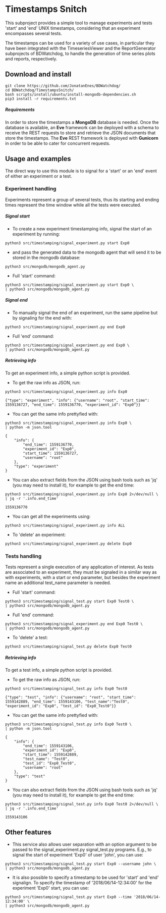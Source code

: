 # Timestamps Snitch
This subproject provides a simple tool to manage experiments and tests
'start' and 'end' UNIX timestamps, considering that an experiment 
encompasses several tests.

The timestamps can be used for a variety of use cases, in particular
they have been integrated with the TimeseriesViewer and the 
ReportGenerator subprojects of BDWatchdog, to handle the generation of 
time series plots and reports, respectively.

## Download and install
```
git clone https://github.com/JonatanEnes/BDWatchdog/
cd BDWatchdog/TimestampsSnitch/
bash scripts/install/ubuntu/install-mongodb-dependencies.sh
pip3 install -r requirements.txt
```
##### Requirements
In order to store the timestamps a **MongoDB** database is needed. Once the 
database is available, an **Eve** framework can be deployed with a schema to
receive the REST requests to store and retrieve the JSON documents that 
store the timestamps. The **Eve** REST framework is deployed with **Gunicorn**
in order to be able to cater for concurrent requests.

## Usage and examples

The direct way to use this module is to signal for a 'start' or an 
'end' event of either an experiment or a test. 

### Experiment handling
Experiments represent a group of several tests, thus its starting 
and ending times represent the time window while all the tests 
were executed.


##### Signal start
* To create a new experiment timestamping info, signal the start of an experiment by running:
```
python3 src/timestamping/signal_experiment.py start Exp0

```
* and pass the generated data to the mongodb agent that will send it to be stored in the mongodb database:
```
python3 src/mongodb/mongodb_agent.py

```
* Full 'start' command:
```
python3 src/timestamping/signal_experiment.py start Exp0 \
| python3 src/mongodb/mongodb_agent.py

```

##### Signal end

* To manually signal the end of an experiment, run the same pipeline but by signaling for the end with:
```
python3 src/timestamping/signal_experiment.py end Exp0
```
* Full 'end' command:
```
python3 src/timestamping/signal_experiment.py end Exp0 \
| python3 src/mongodb/mongodb_agent.py

```


##### Retrieving info
To get an experiment info, a simple python script is provided.
* To get the raw info as JSON, run:
```
python3 src/timestamping/signal_experiment.py info Exp0
```
```
{"type": "experiment", "info": {"username": "root", "start_time": 1559136727, "end_time": 1559136770, "experiment_id": "Exp0"}}
```
* You can get the same info prettyfied with:
```
python3 src/timestamping/signal_experiment.py info Exp0 \
| python -m json.tool
```
```
{
    "info": {
        "end_time": 1559136770,
        "experiment_id": "Exp0",
        "start_time": 1559136727,
        "username": "root"
    },
    "type": "experiment"
}

```
* You can also extract fields from the JSON using bash tools such as 'jq' (you may need to install it), for example to get the end time:
```
python3 src/timestamping/signal_experiment.py info Exp0 2>/dev/null \
| jq -r '.info.end_time'
```
```
1559136770
```

* You can get all the experiments using:
```
python3 src/timestamping/signal_experiment.py info ALL
```

* To 'delete' an experiment:
```
python3 src/timestamping/signal_experiment.py delete Exp0
```


### Tests handling
Tests represent a single execution of any application of interest. As tests are associated to an experiment, they must be signaled in a similar way as with experiments, with a start or end parameter, but besides the experiment name an additional test_name parameter is needed.

* Full 'start' command:
```
python3 src/timestamping/signal_test.py start Exp0 Test0 \
| python3 src/mongodb/mongodb_agent.py

```

* Full 'end' command:
```
python3 src/timestamping/signal_experiment.py end Exp0 Test0 \
| python3 src/mongodb/mongodb_agent.py

```

* To 'delete' a test:
```
python3 src/timestamping/signal_test.py delete Exp0 Test0
```



##### Retrieving info
To get a test info, a simple python script is provided.
* To get the raw info as JSON, run:
```
python3 src/timestamping/signal_test.py info Exp0 Test0
```
```
{"type": "test", "info": {"username": "root", "start_time": 1559142889, "end_time": 1559143106, "test_name":"Test0", "experiment_id": "Exp0", "test_id": "Exp0_Test0"}}
```
* You can get the same info prettyfied with:
```
python3 src/timestamping/signal_test.py info Exp0 Test0 \
| python -m json.tool
```
```
{
    "info": {
        "end_time": 1559143106,
        "experiment_id": "Exp0",
        "start_time": 1559142889,
        "test_name": "Test0",
        "test_id": "Exp0_Test0",
        "username": "root"
    },
    "type": "test"
}

```
* You can also extract fields from the JSON using bash tools such as 'jq' (you may need to install it), for example to get the end time:
```
python3 src/timestamping/signal_test.py info Exp0 Test0 2>/dev/null \
| jq -r '.info.end_time'
```
```
1559143106
```

## Other features

* This service also allows user separation with an option argument to be passed
to the signal_experiment.py signal_test.py programs. E.g., to signal the start of
experiment 'Exp0' of user 'john', you can use:
```
python3 src/timestamping/signal_test.py start Exp0 --username john \
| python3 src/mongodb/mongodb_agent.py
```

* It is also possible to specify a timestamp to be used for 'start' and 'end' signalign. 
To specify the timestamp of '2018/06/14-12:34:00' for the experiment 'Exp0' start, you can use:
```
python3 src/timestamping/signal_test.py start Exp0 --time '2018/06/14-12:34:00' \
| python3 src/mongodb/mongodb_agent.py
```
